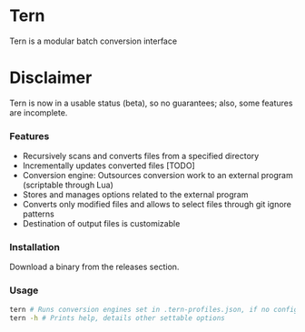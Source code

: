# Tern

Tern is a modular batch conversion interface

# Disclaimer

Tern is now in a usable status (beta), so no guarantees; also, some features are incomplete.

### Features

-   Recursively scans and converts files from a specified directory
-   Incrementally updates converted files [TODO]
-   Conversion engine: Outsources conversion work to an external program (scriptable through Lua)
-   Stores and manages options related to the external program
-   Converts only modified files and allows to select files through git ignore patterns
-   Destination of output files is customizable

### Installation

Download a binary from the releases section.

### Usage

```bash
tern # Runs conversion engines set in .tern-profiles.json, if no configuration is found, `tern` is resolved to `tern --profile-manager`
tern -h # Prints help, details other settable options
```
